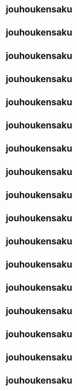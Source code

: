 # jouhoukensaku
# jouhoukensaku
# jouhoukensaku
# jouhoukensaku
# jouhoukensaku
# jouhoukensaku
# jouhoukensaku
# jouhoukensaku
# jouhoukensaku
# jouhoukensaku
# jouhoukensaku
# jouhoukensaku
# jouhoukensaku
# jouhoukensaku
# jouhoukensaku
# jouhoukensaku
# jouhoukensaku
